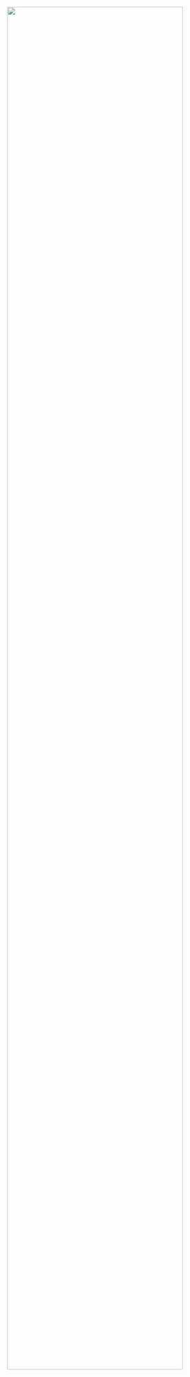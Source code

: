 <div align="center" width="100%" height="100%">
	<br>
        <img src="https://github.com/cloudymax/markdown_templates/blob/main/test/test.svg" width="90%" height="90%">
	</a>
	<br>
</div>
